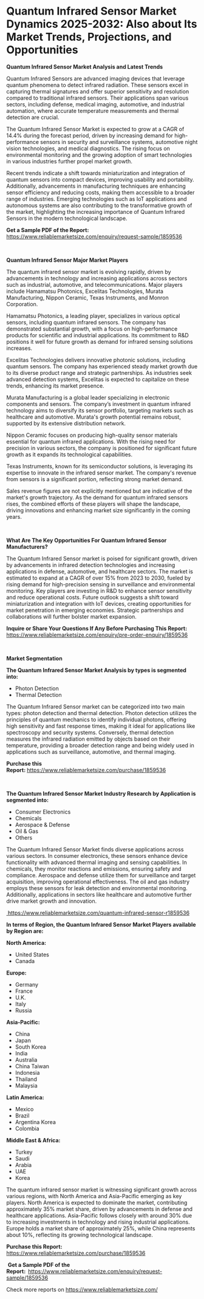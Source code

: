 <p><h1>Quantum Infrared Sensor Market Dynamics 2025-2032: Also about Its Market Trends, Projections, and Opportunities</h1></p><p><strong>Quantum Infrared Sensor Market Analysis and Latest Trends</strong></p>
<p><p>Quantum Infrared Sensors are advanced imaging devices that leverage quantum phenomena to detect infrared radiation. These sensors excel in capturing thermal signatures and offer superior sensitivity and resolution compared to traditional infrared sensors. Their applications span various sectors, including defense, medical imaging, automotive, and industrial automation, where accurate temperature measurements and thermal detection are crucial.</p><p>The Quantum Infrared Sensor Market is expected to grow at a CAGR of 14.4% during the forecast period, driven by increasing demand for high-performance sensors in security and surveillance systems, automotive night vision technologies, and medical diagnostics. The rising focus on environmental monitoring and the growing adoption of smart technologies in various industries further propel market growth. </p><p>Recent trends indicate a shift towards miniaturization and integration of quantum sensors into compact devices, improving usability and portability. Additionally, advancements in manufacturing techniques are enhancing sensor efficiency and reducing costs, making them accessible to a broader range of industries. Emerging technologies such as IoT applications and autonomous systems are also contributing to the transformative growth of the market, highlighting the increasing importance of Quantum Infrared Sensors in the modern technological landscape.</p></p>
<p><strong>Get a Sample PDF of the Report:&nbsp;</strong> <a href="https://www.reliablemarketsize.com/enquiry/request-sample/1859536?utm_campaign=3016&utm_medium=2&utm_source=Github&utm_content=ia&utm_term=06042025&utm_id=quantum-infrared-sensor">https://www.reliablemarketsize.com/enquiry/request-sample/1859536</a></p>
<p>&nbsp;</p>
<p><strong>Quantum Infrared Sensor Major Market Players</strong></p>
<p><p>The quantum infrared sensor market is evolving rapidly, driven by advancements in technology and increasing applications across sectors such as industrial, automotive, and telecommunications. Major players include Hamamatsu Photonics, Excelitas Technologies, Murata Manufacturing, Nippon Ceramic, Texas Instruments, and Monron Corporation.</p><p>Hamamatsu Photonics, a leading player, specializes in various optical sensors, including quantum infrared sensors. The company has demonstrated substantial growth, with a focus on high-performance products for scientific and industrial applications. Its commitment to R&D positions it well for future growth as demand for infrared sensing solutions increases.</p><p>Excelitas Technologies delivers innovative photonic solutions, including quantum sensors. The company has experienced steady market growth due to its diverse product range and strategic partnerships. As industries seek advanced detection systems, Excelitas is expected to capitalize on these trends, enhancing its market presence.</p><p>Murata Manufacturing is a global leader specializing in electronic components and sensors. The company’s investment in quantum infrared technology aims to diversify its sensor portfolio, targeting markets such as healthcare and automotive. Murata's growth potential remains robust, supported by its extensive distribution network.</p><p>Nippon Ceramic focuses on producing high-quality sensor materials essential for quantum infrared applications. With the rising need for precision in various sectors, the company is positioned for significant future growth as it expands its technological capabilities.</p><p>Texas Instruments, known for its semiconductor solutions, is leveraging its expertise to innovate in the infrared sensor market. The company's revenue from sensors is a significant portion, reflecting strong market demand.</p><p>Sales revenue figures are not explicitly mentioned but are indicative of the market's growth trajectory. As the demand for quantum infrared sensors rises, the combined efforts of these players will shape the landscape, driving innovations and enhancing market size significantly in the coming years.</p></p>
<p>&nbsp;</p>
<p><strong>What Are The Key Opportunities For Quantum Infrared Sensor Manufacturers?</strong></p>
<p><p>The Quantum Infrared Sensor market is poised for significant growth, driven by advancements in infrared detection technologies and increasing applications in defense, automotive, and healthcare sectors. The market is estimated to expand at a CAGR of over 15% from 2023 to 2030, fueled by rising demand for high-precision sensing in surveillance and environmental monitoring. Key players are investing in R&D to enhance sensor sensitivity and reduce operational costs. Future outlook suggests a shift toward miniaturization and integration with IoT devices, creating opportunities for market penetration in emerging economies. Strategic partnerships and collaborations will further bolster market expansion.</p></p>
<p><strong>Inquire or Share Your Questions If Any Before Purchasing This Report:</strong> <a href="https://www.reliablemarketsize.com/enquiry/pre-order-enquiry/1859536?utm_campaign=3016&utm_medium=2&utm_source=Github&utm_content=ia&utm_term=06042025&utm_id=quantum-infrared-sensor">https://www.reliablemarketsize.com/enquiry/pre-order-enquiry/1859536</a></p>
<p>&nbsp;</p>
<p><strong>Market Segmentation</strong></p>
<p><strong>The Quantum Infrared Sensor Market Analysis by types is segmented into:</strong></p>
<p><ul><li>Photon Detection</li><li>Thermal Detection</li></ul></p>
<p><p>The Quantum Infrared Sensor market can be categorized into two main types: photon detection and thermal detection. Photon detection utilizes the principles of quantum mechanics to identify individual photons, offering high sensitivity and fast response times, making it ideal for applications like spectroscopy and security systems. Conversely, thermal detection measures the infrared radiation emitted by objects based on their temperature, providing a broader detection range and being widely used in applications such as surveillance, automotive, and thermal imaging.</p></p>
<p><strong>Purchase this Report:&nbsp;</strong><a href="https://www.reliablemarketsize.com/purchase/1859536?utm_campaign=3016&utm_medium=2&utm_source=Github&utm_content=ia&utm_term=06042025&utm_id=quantum-infrared-sensor">https://www.reliablemarketsize.com/purchase/1859536</a></p>
<p>&nbsp;</p>
<p><strong>The Quantum Infrared Sensor Market Industry Research by Application is segmented into:</strong></p>
<p><ul><li>Consumer Electronics</li><li>Chemicals</li><li>Aerospace & Defense</li><li>Oil & Gas</li><li>Others</li></ul></p>
<p><p>The Quantum Infrared Sensor Market finds diverse applications across various sectors. In consumer electronics, these sensors enhance device functionality with advanced thermal imaging and sensing capabilities. In chemicals, they monitor reactions and emissions, ensuring safety and compliance. Aerospace and defense utilize them for surveillance and target acquisition, improving operational effectiveness. The oil and gas industry employs these sensors for leak detection and environmental monitoring. Additionally, applications in sectors like healthcare and automotive further drive market growth and innovation.</p></p>
<p><a href="https://www.reliablemarketsize.com/quantum-infrared-sensor-r1859536?utm_campaign=3016&utm_medium=2&utm_source=Github&utm_content=ia&utm_term=06042025&utm_id=quantum-infrared-sensor">&nbsp;https://www.reliablemarketsize.com/quantum-infrared-sensor-r1859536</a></p>
<p><strong>In terms of Region, the Quantum Infrared Sensor Market Players available by Region are:</strong></p>
<p>
    <p> <strong> North America: </strong>
        <ul>
            <li>United States</li>
            <li>Canada</li>
        </ul>
        </p> 
    <p> <strong> Europe: </strong>
        <ul>
            <li>Germany</li>
            <li>France</li>
            <li>U.K.</li>
            <li>Italy</li>
            <li>Russia</li>
        </ul>
        </p> 
    <p> <strong> Asia-Pacific: </strong>
        <ul>
            <li>China</li>
            <li>Japan</li>
            <li>South Korea</li>
            <li>India</li>
            <li>Australia</li>
            <li>China Taiwan</li>
            <li>Indonesia</li>
            <li>Thailand</li>
            <li>Malaysia</li>
        </ul>
        </p> 
    <p> <strong> Latin America: </strong>
        <ul>
            <li>Mexico</li>
            <li>Brazil</li>
            <li>Argentina Korea</li>
            <li>Colombia</li>
        </ul>
        </p> 
    <p> <strong> Middle East & Africa: </strong>
        <ul>
            <li>Turkey</li>
            <li>Saudi</li>
            <li>Arabia</li>
            <li>UAE</li>
            <li>Korea</li>
        </ul>
    </p>
    </p>
<p><p>The quantum infrared sensor market is witnessing significant growth across various regions, with North America and Asia-Pacific emerging as key players. North America is expected to dominate the market, contributing approximately 35% market share, driven by advancements in defense and healthcare applications. Asia-Pacific follows closely with around 30% due to increasing investments in technology and rising industrial applications. Europe holds a market share of approximately 25%, while China represents about 10%, reflecting its growing technological landscape.</p></p>
<p><strong>Purchase this Report: </strong><a href="https://www.reliablemarketsize.com/purchase/1859536?utm_campaign=3016&utm_medium=2&utm_source=Github&utm_content=ia&utm_term=06042025&utm_id=quantum-infrared-sensor">https://www.reliablemarketsize.com/purchase/1859536</a></p>
<p>&nbsp;<strong>Get a Sample PDF of the Report:&nbsp;&nbsp;</strong><a href="https://www.reliablemarketsize.com/enquiry/request-sample/1859536?utm_campaign=3016&utm_medium=2&utm_source=Github&utm_content=ia&utm_term=06042025&utm_id=quantum-infrared-sensor">https://www.reliablemarketsize.com/enquiry/request-sample/1859536</a></p>
<p><strong></strong></p>
<p>Check more reports on <a href="https://www.reliablemarketsize.com/?utm_campaign=3016&utm_medium=2&utm_source=Github&utm_content=ia&utm_term=06042025&utm_id=quantum-infrared-sensor">https://www.reliablemarketsize.com/</a></p>